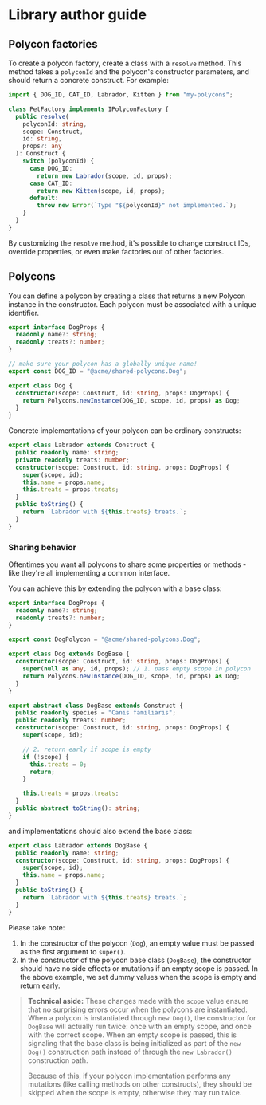 # Library author guide

## Polycon factories

To create a polycon factory, create a class with a `resolve` method.
This method takes a `polyconId` and the polycon's constructor parameters, and should return a concrete construct. For example:

```ts
import { DOG_ID, CAT_ID, Labrador, Kitten } from "my-polycons";

class PetFactory implements IPolyconFactory {
  public resolve(
    polyconId: string,
    scope: Construct,
    id: string,
    props?: any
  ): Construct {
    switch (polyconId) {
      case DOG_ID:
        return new Labrador(scope, id, props);
      case CAT_ID:
        return new Kitten(scope, id, props);
      default:
        throw new Error(`Type "${polyconId}" not implemented.`);
    }
  }
}
```

By customizing the `resolve` method, it's possible to change construct IDs, override properties, or even make factories out of other factories.

## Polycons

You can define a polycon by creating a class that returns a new Polycon instance in the constructor. Each polycon must be associated with a unique identifier.

```ts
export interface DogProps {
  readonly name?: string;
  readonly treats?: number;
}

// make sure your polycon has a globally unique name!
export const DOG_ID = "@acme/shared-polycons.Dog";

export class Dog {
  constructor(scope: Construct, id: string, props: DogProps) {
    return Polycons.newInstance(DOG_ID, scope, id, props) as Dog;
  }
}
```

Concrete implementations of your polycon can be ordinary constructs:

```ts
export class Labrador extends Construct {
  public readonly name: string;
  private readonly treats: number;
  constructor(scope: Construct, id: string, props: DogProps) {
    super(scope, id);
    this.name = props.name;
    this.treats = props.treats;
  }
  public toString() {
    return `Labrador with ${this.treats} treats.`;
  }
}
```

### Sharing behavior

Oftentimes you want all polycons to share some properties or methods - like they're all implementing a common interface.

You can achieve this by extending the polycon with a base class:

```ts
export interface DogProps {
  readonly name?: string;
  readonly treats?: number;
}

export const DogPolycon = "@acme/shared-polycons.Dog";

export class Dog extends DogBase {
  constructor(scope: Construct, id: string, props: DogProps) {
    super(null as any, id, props); // 1. pass empty scope in polycon
    return Polycons.newInstance(DOG_ID, scope, id, props) as Dog;
  }
}

export abstract class DogBase extends Construct {
  public readonly species = "Canis familiaris";
  public readonly treats: number;
  constructor(scope: Construct, id: string, props: DogProps) {
    super(scope, id);

    // 2. return early if scope is empty
    if (!scope) {
      this.treats = 0;
      return;
    }

    this.treats = props.treats;
  }
  public abstract toString(): string;
}
```

and implementations should also extend the base class:

```ts
export class Labrador extends DogBase {
  public readonly name: string;
  constructor(scope: Construct, id: string, props: DogProps) {
    super(scope, id);
    this.name = props.name;
  }
  public toString() {
    return `Labrador with ${this.treats} treats.`;
  }
}
```

Please take note:

1. In the constructor of the polycon (`Dog`), an empty value must be passed as the first argument to `super()`.
2. In the constructor of the polycon base class (`DogBase`), the constructor should have no side effects or mutations if an empty scope is passed. In the above example, we set dummy values when the scope is empty and return early.

> **Technical aside:** These changes made with the `scope` value ensure that no surprising errors occur when the polycons are instantiated.
> When a polycon is instantiated through `new Dog()`, the constructor for `DogBase` will actually run twice: once with an empty scope, and once with the correct scope.
> When an empty scope is passed, this is signaling that the base class is being initialized as part of the `new Dog()` construction path instead of through the `new Labrador()` construction path.
>
> Because of this, if your polycon implementation performs any mutations (like calling methods on other constructs), they should be skipped when the scope is empty, otherwise they may run twice.
